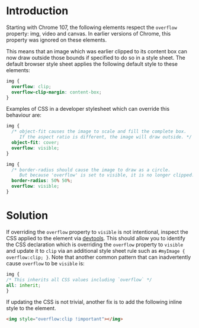 # Introduction

Starting with Chrome 107, the following elements respect the `overflow` property: img, video and canvas. In earlier versions of Chrome, this property was ignored on these elements.

This means that an image which was earlier clipped to its content box can now draw outside those bounds if specified to do so in a style sheet. The default browser style sheet applies the following default style to these elements:

```css
img {
  overflow: clip;
  overflow-clip-margin: content-box;
}
```

Examples of CSS in a developer stylesheet which can override this behaviour are:

```css
img {
  /* object-fit causes the image to scale and fill the complete box.
     If the aspect ratio is different, the image will draw outside. */
  object-fit: cover;
  overflow: visible;
}
```


```css
img {
  /* border-radius should cause the image to draw as a circle.
     But because 'overflow' is set to visible, it is no longer clipped. */
  border-radius: 50% 50%;
  overflow: visible;
}
```

# Solution

If overriding the `overflow` property to `visible` is not intentional, inspect the CSS applied to the element via [devtools](https://developer.chrome.com/docs/devtools/css/#view). This should allow you to identify the CSS declaration which is overriding the `overflow` property to `visible` and update it to `clip` via an additional style sheet rule such as `#myImage { overflow:clip; }`. Note that another common pattern that can inadvertently cause `overflow` to be `visible` is:

```css
img {
/* This inherits all CSS values including `overflow` */
all: inherit;
}
```

If updating the CSS is not trivial, another fix is to add the following inline style to the element.

```html
<img style="overflow:clip !important"></img>
```
